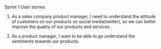 Sprint 1 User stories

1. As a sales company product manager, I need to understand the attitude of customers on our products on social media(twitter), so we can better improve the quality of our products and services.

2. As a product manager, I want to be able to go understand the sentiments towards our products.